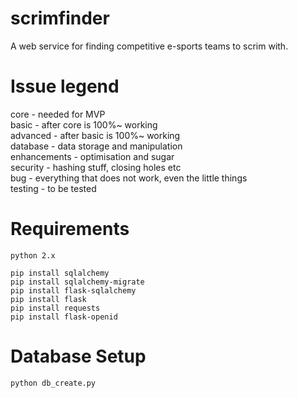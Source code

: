 scrimfinder
=======

A web service for finding competitive e-sports teams to scrim with.

Issue legend
=======
core - needed for MVP  
basic - after core is 100%~ working  
advanced - after basic is 100%~ working  
database - data storage and manipulation  
enhancements - optimisation and sugar  
security - hashing stuff, closing holes etc  
bug - everything that does not work, even the little things  
testing - to be tested  


Requirements
=======
	python 2.x

	pip install sqlalchemy
	pip install sqlalchemy-migrate
	pip install flask-sqlalchemy
	pip install flask
	pip install requests
	pip install flask-openid  

Database Setup
=======
	python db_create.py
